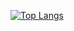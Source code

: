 
[![Top Langs](https://github-readme-stats-git-masterrstaa-rickstaa.vercel.app/api/top-langs/?username=samarthmahendra)](https://github.com/anuraghazra/github-readme-stats)





